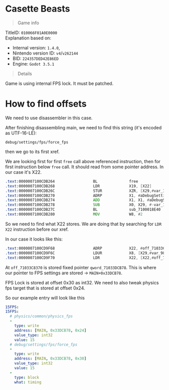 # Casette Beasts

> Game info

TitleID: `010066F01A0E0000`<br>
Explanation based on:
- Internal version: `1.4.0`, 
- Nintendo version ID: `v4`/`v262144`
- BID: `224357DED42E86ED`
- Engine: `Godot 3.5.1`

> Details

Game is using internal FPS lock. It must be patched.

# How to find offsets

We need to use disassembler in this case.

After finishing disassembling main, we need to find this string (it's encoded as UTF-16-LE):
```
debug/settings/fps/force_fps
```

then we go to its first xref.

We are looking first for first `free` call above referenced instruction, then for first instruction below `free` call. It should read from some pointer address.
In our case it's X22.
```asm
.text:0000007100CDB264                 BL              free
.text:0000007100CDB268                 LDR             X19, [X22]
.text:0000007100CDB26C                 STUR            XZR, [X29,#var_10]
.text:0000007100CDB270                 ADRP            X1, #aDebugSettingsF@PAGE ; "debug/settings/fps/force_fps"
.text:0000007100CDB274                 ADD             X1, X1, #aDebugSettingsF@PAGEOFF ; "debug/settings/fps/force_fps"
.text:0000007100CDB278                 SUB             X0, X29, #-var_10
.text:0000007100CDB27C                 BL              sub_7100018E40
.text:0000007100CDB280                 MOV             W8, #2
```

So we need to find what X22 stores. We are doing that by searching for `LDR X22` instruction before our xref.

In our case it looks like this:
```asm
.text:0000007100CD9F68                 ADRP            X22, #off_71033C8370@PAGE
.text:0000007100CD9F6C                 LDUR            X8, [X29,#var_98]
.text:0000007100CD9F70                 LDR             X22, [X22,#off_71033C8370@PAGEOFF]
```

At `off_71033C8370` is stored fixed pointer `qword_71033DCB78`. This is where our pointer to FPS settings are stored -> `MAIN+0x33DCB78`.

FPS Lock is stored at offset 0x30 as int32.
We need to also tweak physics fps target that is stored at offset 0x24.

So our example entry will look like this
```yaml
15FPS:
15FPS:
  # physics/common/physics_fps
  -
    type: write
    address: [MAIN, 0x33DCB78, 0x24]
    value_type: int32
    value: 15
  # debug/settings/fps/force_fps
  -
    type: write
    address: [MAIN, 0x33DCB78, 0x30]
    value_type: int32
    value: 15
  -
    type: block
    what: timing
```